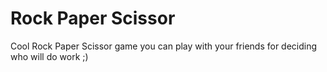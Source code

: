 # Rock Paper Scissor

Cool Rock Paper Scissor game you can play with your friends for deciding who will do work ;)
